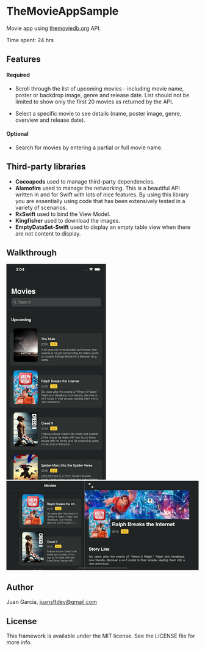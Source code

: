 # TheMovieAppSample
Movie app using [themoviedb.org](https://www.themoviedb.org) API.

Time spent: 24 hrs

## Features

#### Required

* Scroll through the list of upcoming movies - including movie name, poster or backdrop image, genre and release date. List should not be limited to show only the first 20 movies as returned by the API.

* Select a specific movie to see details (name, poster image, genre, overview and release date).

#### Optional

* Search for movies by entering a partial or full movie name.

## Third-party libraries 

- **Cocoapods** used to manage third-party dependencies.
- **Alamofire** used to manage the networking. This is a beautiful API written in and for Swift with lots of nice features. By using this library you are essentially using code that has been extensively tested in a variety of scenarios.
- **RxSwift** used to bind the View Model.
- **Kingfisher** used to download the images.
- **EmptyDataSet-Swift** used to display an empty table view when there are not content to display.

## Walkthrough
![test](https://raw.githubusercontent.com/juangarciadev/TheMovieAppSample/master/screenshots/Main%20screen%20with%20search%20bar.png)
![test](https://raw.githubusercontent.com/juangarciadev/TheMovieAppSample/master/screenshots/Master%20and%20detail%20screens.png)

## Author
Juan Garcia, juansftdev@gmail.com

## License
This framework is available under the MIT license. See the LICENSE file for more info.
